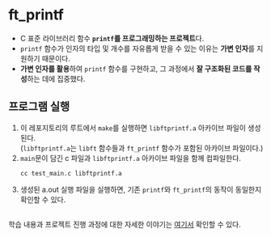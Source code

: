 # ft_printf
- C 표준 라이브러리 함수 **`printf`를 프로그래밍하는 프로젝트**다.
- `printf` 함수가 인자의 타입 및 개수를 자유롭게 받을 수 있는 이유는 **가변 인자**를 지원하기 때문이다.
- **가변 인자를 활용**하여 `printf` 함수를 구현하고, 그 과정에서 **잘 구조화된 코드를 작성**하는 데에 집중했다.

## **프로그램 실행**
1. 이 레포지토리의 루트에서 `make`를 실행하면 `libftprintf.a` 아카이브 파일이 생성된다.   
(`libftprintf.a`는 `libft` 함수들과 `ft_printf` 함수가 포함된 아카이브 파일이다.)
2. `main`문이 담긴 c 파일과 `libftprintf.a` 아카이브 파일을 함께 컴파일한다.
    ```shell
    cc test_main.c libftprintf.a
    ```
3. 생성된 a.out 실행 파일을 실행하면, 기존 `printf`와 `ft_printf`의 동작이 동일한지 확인할 수 있다.
 
##
학습 내용과 프로젝트 진행 과정에 대한 자세한 이야기는 [여기서](https://velog.io/@ronn/ftprintf-C-%ED%91%9C%EC%A4%80-%EB%9D%BC%EC%9D%B4%EB%B8%8C%EB%9F%AC%EB%A6%AC-%ED%95%A8%EC%88%98-printf%EB%A5%BC-%EA%B5%AC%ED%98%84%ED%95%98%EC%9E%90) 확인할 수 있다.
